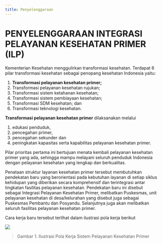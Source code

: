 ```yaml
---
title: Penyelenggaraan
---
```


# PENYELENGGARAAN INTEGRASI PELAYANAN KESEHATAN PRIMER (ILP)

Kementerian Kesehatan menggulirkan transformasi kesehatan. Terdapat 6 pilar transformasi kesehatan sebagai penopang kesehatan Indonesia yaitu: 
1. **Transformasi pelayanan kesehatan primer;** 
2. Transformasi pelayanan kesehatan rujukan; 
3. Transformasi sistem ketahanan kesehatan; 
4. Transformasi sistem pembiayaan kesehatan; 
5. Transformasi SDM kesehatan; dan 
6. Transformasi teknologi kesehatan.

**Transformasi pelayanan kesehatan primer** dilaksanakan melalui 
1. edukasi penduduk, 
2. pencegahan primer, 
3. pencegahan sekunder dan 
4. peningkatan kapasitas serta kapabilitas pelayanan kesehatan primer. 

Pilar prioritas pertama ini bertujuan menata kembali pelayanan kesehatan primer yang ada, sehingga mampu melayani seluruh penduduk Indonesia dengan pelayanan kesehatan yang lengkap dan berkualitas.

Penataan struktur layanan kesehatan primer tersebut membutuhkan pendekatan baru yang berorientasi pada kebutuhan layanan di setiap siklus kehidupan yang diberikan secara komprehensif dan terintegrasi antar tingkatan fasilitas pelayanan kesehatan. Pendekatan baru ini disebut sebagai Integrasi Pelayanan Kesehatan Primer, melibatkan Puskesmas, unit pelayanan kesehatan di desa/kelurahan yang disebut juga sebagai Puskesmas Pembantu dan Posyandu. Selanjutnya juga akan melibatkan seluruh fasilitas pelayanan kesehatan primer.

Cara kerja baru tersebut terlihat dalam ilustrasi pola kerja berikut

![](/ilm/image006.gif)

> Gambar 1. Ilustrasi Pola Kerja Sistem Pelayanan Kesehatan Primer


